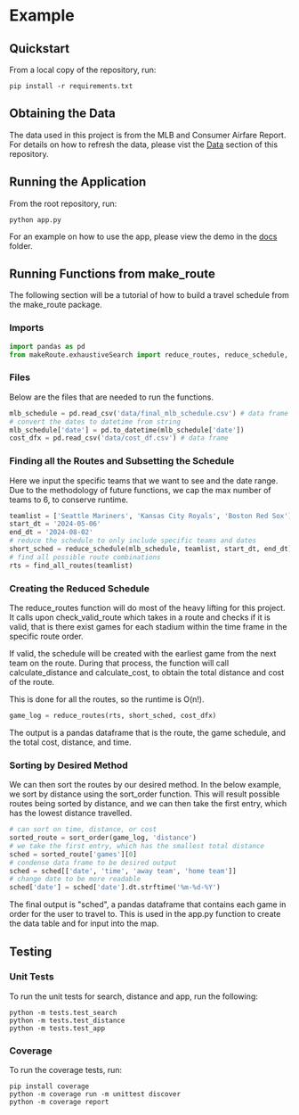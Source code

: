 # Example

## Quickstart

From a local copy of the repository, run:

```commandline
pip install -r requirements.txt
```

## Obtaining the Data

The data used in this project is from the MLB and Consumer Airfare Report. For details on how to refresh the data, please vist the [Data](../data/README.md) section of this repository.

## Running the Application

From the root repository, run:

```commandline
python app.py
```
For an example on how to use the app, please view the demo in the [docs](../docs) folder. 

## Running Functions from make_route

The following section will be a tutorial of how to build a travel schedule from the make_route package.

### Imports

```python
import pandas as pd
from makeRoute.exhaustiveSearch import reduce_routes, reduce_schedule, sort_order, find_all_routes
```
### Files

Below are the files that are needed to run the functions. 

```python
mlb_schedule = pd.read_csv('data/final_mlb_schedule.csv') # data frame
# convert the dates to datetime from string
mlb_schedule['date'] = pd.to_datetime(mlb_schedule['date'])
cost_dfx = pd.read_csv('data/cost_df.csv') # data frame
```

### Finding all the Routes and Subsetting the Schedule

Here we input the specific teams that we want to see and the date range. Due to the methodology of future functions, we cap the max number of teams to 6, to conserve runtime. 

```python
teamlist = ['Seattle Mariners', 'Kansas City Royals', 'Boston Red Sox'] # max is 6
start_dt = '2024-05-06'
end_dt = '2024-08-02'
# reduce the schedule to only include specific teams and dates
short_sched = reduce_schedule(mlb_schedule, teamlist, start_dt, end_dt)
# find all possible route combinations
rts = find_all_routes(teamlist)
```

### Creating the Reduced Schedule

The reduce_routes function will do most of the heavy lifting for this project. It calls upon check_valid_route which takes in a route and checks if it is valid, that is there exist games for each stadium within the time frame in the specific route order. 

If valid, the schedule will be created with the earliest game from the next team on the route. During that process, the function will call calculate_distance and calculate_cost, to obtain the total distance and cost of the route.

This is done for all the routes, so the runtime is O(n!). 

```python
game_log = reduce_routes(rts, short_sched, cost_dfx)
```
The output is a pandas dataframe that is the route, the game schedule, and the total cost, distance, and time.

### Sorting by Desired Method

We can then sort the routes by our desired method. In the below example, we sort by distance using the sort_order function. This will result possible routes being sorted by distance, and we can then take the first entry, which has the lowest distance travelled. 

```python
# can sort on time, distance, or cost
sorted_route = sort_order(game_log, 'distance')
# we take the first entry, which has the smallest total distance
sched = sorted_route['games'][0]
# condense data frame to be desired output
sched = sched[['date', 'time', 'away team', 'home team']]
# change date to be more readable
sched['date'] = sched['date'].dt.strftime('%m-%d-%Y')
```

The final output is "sched", a pandas dataframe that contains each game in order for the user to travel to. This is used in the app.py function to create the data table and for input into the map.

## Testing

### Unit Tests
To run the unit tests for search, distance and app, run the following:

```commandline
python -m tests.test_search
python -m tests.test_distance
python -m tests.test_app
```

### Coverage

To run the coverage tests, run:

```commandline
pip install coverage
python -m coverage run -m unittest discover
python -m coverage report      
```


